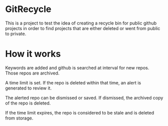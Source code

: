 # GitRecycle

This is a project to test the idea of creating a recycle bin for public github projects in order to find projects that are either deleted or went from public to private.

# How it works

Keywords are added and github is searched at interval for new repos. Those repos are archived.

A time limit is set. If the repo is deleted within that time, an alert is generated to review it.

The alerted repo can be dismissed or saved. If dismissed, the archived copy of the repo is deleted.

If the time limit expires, the repo is considered to be stale and is deleted from storage.

